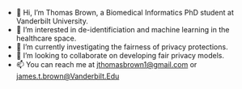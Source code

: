 - 👋 Hi, I’m Thomas Brown, a Biomedical Informatics PhD student at Vanderbilt University.
- 👀 I’m interested in de-identificiation and machine learning in the healthcare space.
- 🌱 I’m currently investigating the fairness of privacy protections.
- 💞️ I’m looking to collaborate on developing fair privacy models.
- 📫 You can reach me at jthomasbrown1@gmail.com or james.t.brown@Vanderbilt.Edu

<!---
j-t-brown/j-t-brown is a ✨ special ✨ repository because its `README.md` (this file) appears on your GitHub profile.
You can click the Preview link to take a look at your changes.
--->

